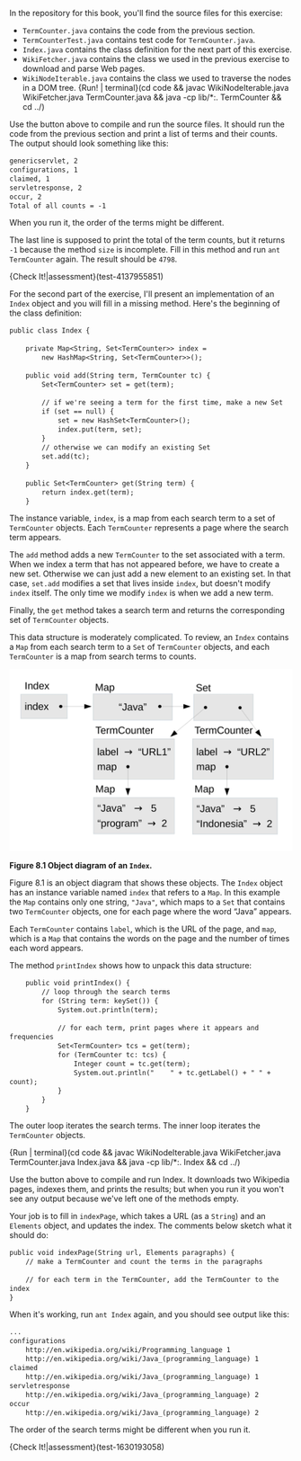 In the repository for this book, you'll find the source files for this exercise:



*  `TermCounter.java` contains the code from the previous section.
*  `TermCounterTest.java` contains test code for `TermCounter.java`.
*  `Index.java` contains the class definition for the next part of this exercise.
*  `WikiFetcher.java` contains the class we used in the previous exercise to download and parse Web pages.
*  `WikiNodeIterable.java` contains the class we used to traverse the nodes in a DOM tree. 
{Run! | terminal}(cd code && javac WikiNodeIterable.java WikiFetcher.java TermCounter.java && java -cp lib/*:. TermCounter && cd ../)

Use the button above to compile and run the source files. It should run the code from the previous section and print a list of terms and their counts. The output should look something like this: 



```code
genericservlet, 2
configurations, 1
claimed, 1
servletresponse, 2
occur, 2
Total of all counts = -1
```

When you run it, the order of the terms might be different.


The last line is supposed to print the total of the term counts, but it returns `-1` because the method `size` is incomplete. Fill in this method and run `ant TermCounter` again. The result should be `4798`.

{Check It!|assessment}(test-4137955851)



For the second part of the exercise, I'll present an implementation of an `Index` object and you will fill in a missing method. Here's the beginning of the class definition:

```code
public class Index {

    private Map<String, Set<TermCounter>> index = 
        new HashMap<String, Set<TermCounter>>();

    public void add(String term, TermCounter tc) {
        Set<TermCounter> set = get(term);

        // if we're seeing a term for the first time, make a new Set
        if (set == null) {
            set = new HashSet<TermCounter>();
            index.put(term, set);
        }
        // otherwise we can modify an existing Set
        set.add(tc);
    }

    public Set<TermCounter> get(String term) {
        return index.get(term);
    }
```

The instance variable, `index`, is a map from each search term to a set of `TermCounter` objects. Each `TermCounter` represents a page where the search term appears.

The `add` method adds a new `TermCounter` to the set associated with a term. When we index a term that has not appeared before, we have to create a new set. Otherwise we can just add a new element to an existing set. In that case, `set.add` modifies a set that lives inside `index`, but doesn't modify `index` itself. The only time we modify `index` is when we add a new term.


Finally, the `get` method takes a search term and returns the corresponding set of `TermCounter` objects.

This data structure is moderately complicated. To review, an `Index` contains a `Map` from each search term to a `Set` of `TermCounter` objects, and each `TermCounter` is a map from search terms to counts.

![Figure 8.1 Object diagram of an `Index`.](figs/index.jpg)

**Figure 8.1 Object diagram of an `Index`.**

Figure 8.1 is an object diagram that shows these objects.  The `Index` object has an instance variable named `index` that refers to a `Map`.  In this example the `Map` contains only one string, `"Java"`, which maps to a `Set` that contains two `TermCounter` objects, one for each page where the word “Java” appears.


Each `TermCounter` contains `label`, which is the URL of the page, and `map`, which is a `Map` that contains the words on the page and the number of times each word appears.

The method `printIndex` shows how to unpack this data structure:

```code
    public void printIndex() {
        // loop through the search terms
        for (String term: keySet()) {
            System.out.println(term);

            // for each term, print pages where it appears and frequencies
            Set<TermCounter> tcs = get(term);
            for (TermCounter tc: tcs) {
                Integer count = tc.get(term);
                System.out.println("    " + tc.getLabel() + " " + count);
            }
        }
    }
```

The outer loop iterates the search terms. The inner loop iterates the `TermCounter` objects.

{Run | terminal}(cd code && javac WikiNodeIterable.java WikiFetcher.java TermCounter.java Index.java && java -cp lib/*:. Index && cd ../)

Use the button above to compile and run Index. It downloads two Wikipedia pages, indexes them, and prints the results; but when you run it you won't see any output because we've left one of the methods empty.




Your job is to fill in `indexPage`, which takes a URL (as a `String`) and an `Elements` object, and updates the index. The comments below sketch what it should do:

```code
public void indexPage(String url, Elements paragraphs) {
    // make a TermCounter and count the terms in the paragraphs

    // for each term in the TermCounter, add the TermCounter to the index
}
```

When it's working, run `ant Index` again, and you should see   output like this:

```code
...
configurations
    http://en.wikipedia.org/wiki/Programming_language 1
    http://en.wikipedia.org/wiki/Java_(programming_language) 1
claimed
    http://en.wikipedia.org/wiki/Java_(programming_language) 1
servletresponse
    http://en.wikipedia.org/wiki/Java_(programming_language) 2
occur
    http://en.wikipedia.org/wiki/Java_(programming_language) 2
```

The order of the search terms might be different when you run it.

{Check It!|assessment}(test-1630193058)
